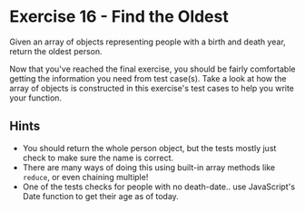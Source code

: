 # Exercise 16 - Find the Oldest

Given an array of objects representing people with a birth and death year, return the oldest person.

Now that you've reached the final exercise, you should be fairly comfortable getting the information you need from test case(s). Take a look at how the array of objects is constructed in this exercise's test cases to help you write your function.

## Hints

- You should return the whole person object, but the tests mostly just check to make sure the name is correct.
- There are many ways of doing this using built-in array methods like `reduce`, or even chaining multiple!
- One of the tests checks for people with no death-date.. use JavaScript's Date function to get their age as of today.
